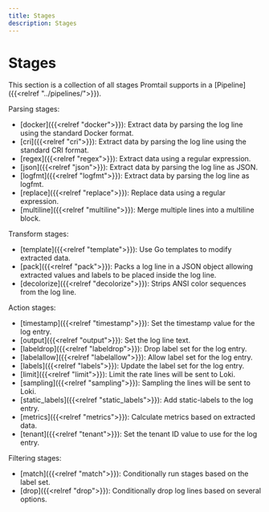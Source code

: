 ```yaml
---
title: Stages
description: Stages
---
```

# Stages

This section is a collection of all stages Promtail supports in a
[Pipeline]({{<relref "../pipelines/">}}).

Parsing stages:

  - [docker]({{<relref "docker">}}): Extract data by parsing the log line using the standard Docker format.
  - [cri]({{<relref "cri">}}): Extract data by parsing the log line using the standard CRI format.
  - [regex]({{<relref "regex">}}): Extract data using a regular expression.
  - [json]({{<relref "json">}}): Extract data by parsing the log line as JSON.
  - [logfmt]({{<relref "logfmt">}}): Extract data by parsing the log line as logfmt.
  - [replace]({{<relref "replace">}}): Replace data using a regular expression.
  - [multiline]({{<relref "multiline">}}): Merge multiple lines into a multiline block.

Transform stages:

  - [template]({{<relref "template">}}): Use Go templates to modify extracted data.
  - [pack]({{<relref "pack">}}): Packs a log line in a JSON object allowing extracted values and labels to be placed inside the log line.
  - [decolorize]({{<relref "decolorize">}}): Strips ANSI color sequences from the log line.

Action stages:

  - [timestamp]({{<relref "timestamp">}}): Set the timestamp value for the log entry.
  - [output]({{<relref "output">}}): Set the log line text.
  - [labeldrop]({{<relref "labeldrop">}}): Drop label set for the log entry.
  - [labelallow]({{<relref "labelallow">}}): Allow label set for the log entry.
  - [labels]({{<relref "labels">}}): Update the label set for the log entry.
  - [limit]({{<relref "limit">}}): Limit the rate lines will be sent to Loki.
  - [sampling]({{<relref "sampling">}}): Sampling the lines will be sent to Loki.
  - [static_labels]({{<relref "static_labels">}}): Add static-labels to the log entry. 
  - [metrics]({{<relref "metrics">}}): Calculate metrics based on extracted data.
  - [tenant]({{<relref "tenant">}}): Set the tenant ID value to use for the log entry.

Filtering stages:

  - [match]({{<relref "match">}}): Conditionally run stages based on the label set.
  - [drop]({{<relref "drop">}}): Conditionally drop log lines based on several options.
